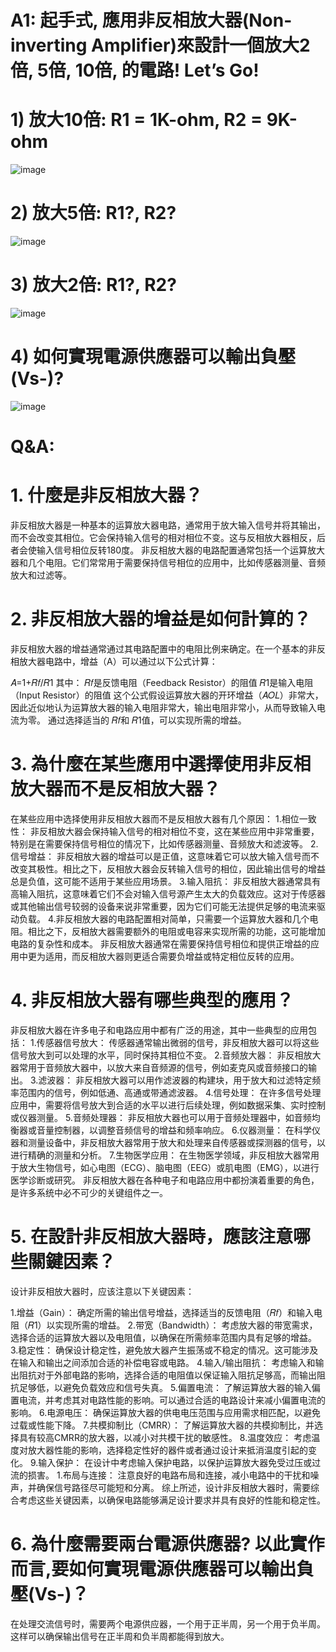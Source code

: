  # A1: 起手式, 應用非反相放大器(Non-inverting Amplifier)來設計一個放大2倍, 5倍, 10倍, 的電路! Let’s Go!

 # 1) 放大10倍: R1 = 1K-ohm, R2 = 9K-ohm

 ![image](https://github.com/YE-F/Ec2024/assets/162284059/03e61e7e-ae8b-42b3-b8da-ddf67ea881ad)

 # 2) 放大5倍: R1?, R2?

 ![image](https://github.com/YE-F/Ec2024/assets/162284059/c1fdf538-d5ae-4cc0-9c87-e3767e118717)

# 3) 放大2倍: R1?, R2?

![image](https://github.com/YE-F/Ec2024/assets/162284059/00c30a94-653f-4941-9853-1f5f58ddd920)

# 4) 如何實現電源供應器可以輸出負壓(Vs-)?

![image](https://github.com/YE-F/Ec2024/assets/162284059/864bb3de-bb6b-49e4-8893-7b3478eebef8)

# Q&A:

# 1. 什麼是非反相放大器？

非反相放大器是一种基本的运算放大器电路，通常用于放大输入信号并将其输出，而不会改变其相位。它会保持输入信号的相对相位不变。这与反相放大器相反，后者会使输入信号相位反转180度。
非反相放大器的电路配置通常包括一个运算放大器和几个电阻。它们常常用于需要保持信号相位的应用中，比如传感器测量、音频放大和过滤等。

# 2. 非反相放大器的增益是如何計算的？

非反相放大器的增益通常通过其电路配置中的电阻比例来确定。在一个基本的非反相放大器电路中，增益（A）可以通过以下公式计算：

𝐴=1+𝑅𝑓/𝑅1 
​其中：
𝑅𝑓是反馈电阻（Feedback Resistor）的阻值
𝑅1是输入电阻（Input Resistor）的阻值
这个公式假设运算放大器的开环增益（𝐴𝑂𝐿）非常大，因此近似地认为运算放大器的输入电阻非常大，输出电阻非常小，从而导致输入电流为零。
通过选择适当的 𝑅𝑓和 𝑅1值，可以实现所需的增益。

# 3. 為什麼在某些應用中選擇使用非反相放大器而不是反相放大器？

在某些应用中选择使用非反相放大器而不是反相放大器有几个原因：
1.相位一致性： 非反相放大器会保持输入信号的相对相位不变，这在某些应用中非常重要，特别是在需要保持信号相位的情况下，比如传感器测量、音频放大和滤波等。
2.信号增益： 非反相放大器的增益可以是正值，这意味着它可以放大输入信号而不改变其极性。相比之下，反相放大器会反转输入信号的相位，因此输出信号的增益总是负值，这可能不适用于某些应用场景。
3.输入阻抗： 非反相放大器通常具有高输入阻抗，这意味着它们不会对输入信号源产生太大的负载效应。这对于传感器或其他输出信号较弱的设备来说非常重要，因为它们可能无法提供足够的电流来驱动负载。
4.非反相放大器的电路配置相对简单，只需要一个运算放大器和几个电阻。相比之下，反相放大器需要额外的电阻或电容来实现所需的功能，这可能增加电路的复杂性和成本。
非反相放大器通常在需要保持信号相位和提供正增益的应用中更为适用，而反相放大器则更适合需要负增益或特定相位反转的应用。

# 4. 非反相放大器有哪些典型的應用？

非反相放大器在许多电子和电路应用中都有广泛的用途，其中一些典型的应用包括：
1.传感器信号放大： 传感器通常输出微弱的信号，非反相放大器可以将这些信号放大到可以处理的水平，同时保持其相位不变。
2.音频放大器： 非反相放大器常用于音频放大器中，以放大来自音频源的信号，例如麦克风或音频接口的输出。
3.滤波器： 非反相放大器可以用作滤波器的构建块，用于放大和过滤特定频率范围内的信号，例如低通、高通或带通滤波器。
4.信号处理： 在许多信号处理应用中，需要将信号放大到合适的水平以进行后续处理，例如数据采集、实时控制或仪器测量。
5.音频处理器： 非反相放大器也可以用于音频处理器中，如音频均衡器或音量控制器，以调整音频信号的增益和频率响应。
6.仪器测量： 在科学仪器和测量设备中，非反相放大器常用于放大和处理来自传感器或探测器的信号，以进行精确的测量和分析。
7.生物医学应用： 在生物医学领域，非反相放大器常用于放大生物信号，如心电图（ECG）、脑电图（EEG）或肌电图（EMG），以进行医学诊断或研究。
非反相放大器在各种电子和电路应用中都扮演着重要的角色，是许多系统中必不可少的关键组件之一。

# 5. 在設計非反相放大器時，應該注意哪些關鍵因素？


设计非反相放大器时，应该注意以下关键因素：

1.增益（Gain）： 确定所需的输出信号增益，选择适当的反馈电阻（𝑅𝑓）和输入电阻（𝑅1）以实现所需的增益。
2.带宽（Bandwidth）： 考虑放大器的带宽需求，选择合适的运算放大器以及电阻值，以确保在所需频率范围内具有足够的增益。
3.稳定性： 确保设计稳定性，避免放大器产生振荡或不稳定的情况。这可能涉及在输入和输出之间添加合适的补偿电容或电路。
4.输入/输出阻抗： 考虑输入和输出阻抗对于外部电路的影响，选择合适的电阻值以保证输入阻抗足够高，而输出阻抗足够低，以避免负载效应和信号失真。
5.偏置电流： 了解运算放大器的输入偏置电流，并考虑其对电路性能的影响。可以通过合适的电路设计来减小偏置电流的影响。
6.电源电压： 确保运算放大器的供电电压范围与应用需求相匹配，以避免过载或性能下降。
7.共模抑制比（CMRR）： 了解运算放大器的共模抑制比，并选择具有较高CMRR的放大器，以减小对共模干扰的敏感性。
8.温度效应： 考虑温度对放大器性能的影响，选择稳定性好的器件或者通过设计来抵消温度引起的变化。
9.输入保护： 在设计中考虑输入保护电路，以保护运算放大器免受过压或过流的损害。
1.布局与连接： 注意良好的电路布局和连接，减小电路中的干扰和噪声，并确保信号路径尽可能短和分离。
综上所述，设计非反相放大器时，需要综合考虑这些关键因素，以确保电路能够满足设计要求并具有良好的性能和稳定性。

# 6. 為什麼需要兩台電源供應器? 以此實作而言,要如何實現電源供應器可以輸出負壓(Vs-)？

在处理交流信号时，需要两个电源供应器，一个用于正半周，另一个用于负半周。这样可以确保输出信号在正半周和负半周都能得到放大。
